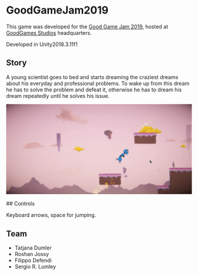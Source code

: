 # GoodGameJam2019

This game was developed for the [Good Game Jam 2019](https://itch.io/jam/good-game-jam), hosted at [GoodGames Studios](https://www.goodgamestudios.com/) headquarters.

Developed in Unity2018.3.11f1

## Story

A young scientist goes to bed and starts dreaming the craziest dreams about his everyday and professional problems.
To wake up from this dream he has to solve the problem and defeat it, otherwise he has to dream his dream repeatedly until he solves his issue.

![game1](Documentation/gameplay.gif "Gameplay")

## Controls

Keyboard arrows, space for jumping.

## Team
 - Tatjana Dumler
 - Roshan Jossy
 - Filippo Defendi
 - Sergio R. Lumley